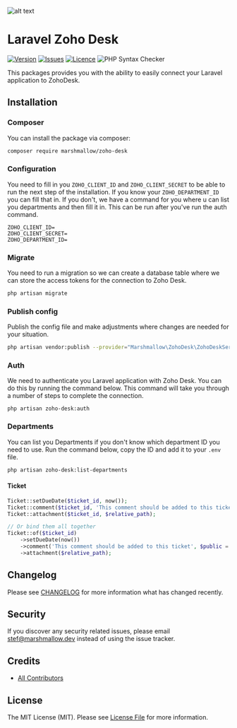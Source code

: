 ![alt text](https://marshmallow.dev/cdn/media/logo-red-237x46.png "marshmallow.")

# Laravel Zoho Desk

[![Version](https://img.shields.io/packagist/v/marshmallow/zoho-desk)](https://github.com/marshmallow-packages/pages)
[![Issues](https://img.shields.io/github/issues/marshmallow-packages/zoho-desk)](https://github.com/marshmallow-packages/pages)
[![Licence](https://img.shields.io/github/license/marshmallow-packages/zoho-desk)](https://github.com/marshmallow-packages/pages)
![PHP Syntax Checker](https://github.com/marshmallow-packages/zoho-desk/workflows/PHP%20Syntax%20Checker/badge.svg)

This packages provides you with the ability to easily connect your Laravel application to ZohoDesk.

## Installation

### Composer

You can install the package via composer:

```bash
composer require marshmallow/zoho-desk
```

### Configuration

You need to fill in you `ZOHO_CLIENT_ID` and `ZOHO_CLIENT_SECRET` to be able to run the next step of the installation. If you know your `ZOHO_DEPARTMENT_ID` you can fill that in. If you don't, we have a command for you where u can list you departments and then fill it in. This can be run after you've run the auth command.

```env
ZOHO_CLIENT_ID=
ZOHO_CLIENT_SECRET=
ZOHO_DEPARTMENT_ID=
```

### Migrate

You need to run a migration so we can create a database table where we can store the access tokens for the connection to Zoho Desk.

```bash
php artisan migrate
```

### Publish config

Publish the config file and make adjustments where changes are needed for your situation.

```bash
php artisan vendor:publish --provider="Marshmallow\ZohoDesk\ZohoDeskServiceProvider"
```

### Auth

We need to authenticate you Laravel application with Zoho Desk. You can do this by running the command below. This command will take you through a number of steps to complete the connection.

```
php artisan zoho-desk:auth
```

### Departments

You can list you Departments if you don't know which department ID you need to use. Run the command below, copy the ID and add it to your `.env` file.

```bash
php artisan zoho-desk:list-departments
```

#### Ticket

```php
Ticket::setDueDate($ticket_id, now());
Ticket::comment($ticket_id, 'This comment should be added to this ticket', $public = false);
Ticket::attachment($ticket_id, $relative_path);

// Or bind them all together
Ticket::of($ticket_id)
    ->setDueDate(now())
    ->comment('This comment should be added to this ticket', $public = false)
    ->attachment($relative_path);
```

## Changelog

Please see [CHANGELOG](CHANGELOG.md) for more information what has changed recently.

## Security

If you discover any security related issues, please email stef@marshmallow.dev instead of using the issue tracker.

## Credits

-   [All Contributors](../../contributors)

## License

The MIT License (MIT). Please see [License File](LICENSE.md) for more information.
